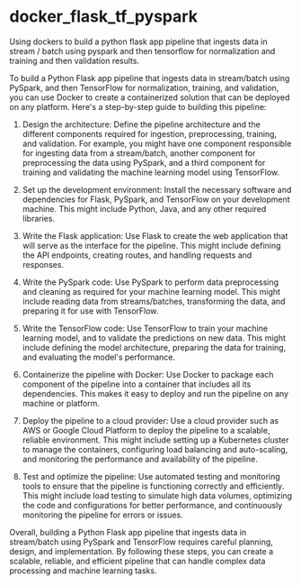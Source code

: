 # docker_flask_tf_pyspark
Using dockers to build a python flask app pipeline that ingests data in stream / batch using pyspark and then tensorflow for normalization and training and then validation results.  

To build a Python Flask app pipeline that ingests data in stream/batch using PySpark, and then TensorFlow for normalization, training, and validation, you can use Docker to create a containerized solution that can be deployed on any platform. Here's a step-by-step guide to building this pipeline:

1. Design the architecture: Define the pipeline architecture and the different components required for ingestion, preprocessing, training, and validation. For example, you might have one component responsible for ingesting data from a stream/batch, another component for preprocessing the data using PySpark, and a third component for training and validating the machine learning model using TensorFlow.

2. Set up the development environment: Install the necessary software and dependencies for Flask, PySpark, and TensorFlow on your development machine. This might include Python, Java, and any other required libraries.

3. Write the Flask application: Use Flask to create the web application that will serve as the interface for the pipeline. This might include defining the API endpoints, creating routes, and handling requests and responses.

4. Write the PySpark code: Use PySpark to perform data preprocessing and cleaning as required for your machine learning model. This might include reading data from streams/batches, transforming the data, and preparing it for use with TensorFlow.

5. Write the TensorFlow code: Use TensorFlow to train your machine learning model, and to validate the predictions on new data. This might include defining the model architecture, preparing the data for training, and evaluating the model's performance.

6. Containerize the pipeline with Docker: Use Docker to package each component of the pipeline into a container that includes all its dependencies. This makes it easy to deploy and run the pipeline on any machine or platform.

7. Deploy the pipeline to a cloud provider: Use a cloud provider such as AWS or Google Cloud Platform to deploy the pipeline to a scalable, reliable environment. This might include setting up a Kubernetes cluster to manage the containers, configuring load balancing and auto-scaling, and monitoring the performance and availability of the pipeline.

8. Test and optimize the pipeline: Use automated testing and monitoring tools to ensure that the pipeline is functioning correctly and efficiently. This might include load testing to simulate high data volumes, optimizing the code and configurations for better performance, and continuously monitoring the pipeline for errors or issues.

Overall, building a Python Flask app pipeline that ingests data in stream/batch using PySpark and TensorFlow requires careful planning, design, and implementation. By following these steps, you can create a scalable, reliable, and efficient pipeline that can handle complex data processing and machine learning tasks.
